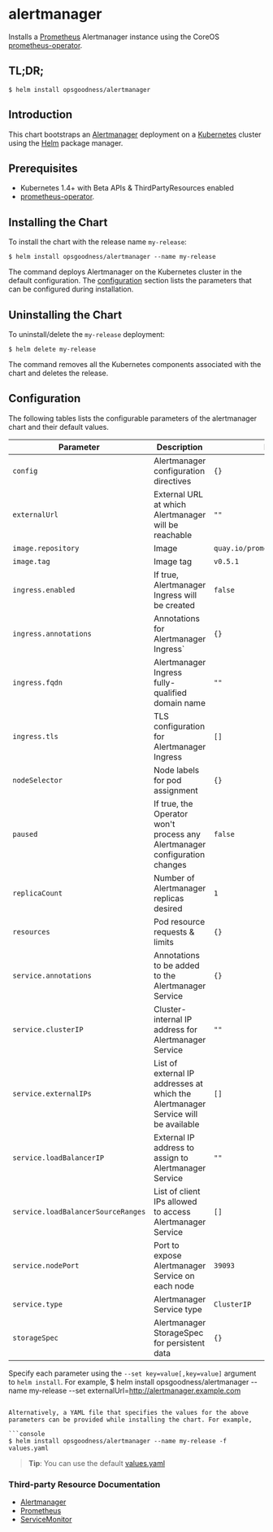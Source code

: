 # alertmanager

Installs a [Prometheus](https://prometheus.io) Alertmanager instance using the CoreOS [prometheus-operator](https://github.com/coreos/prometheus-operator).

## TL;DR;

```console
$ helm install opsgoodness/alertmanager
```

## Introduction

This chart bootstraps an [Alertmanager](https://github.com/prometheus/alertmanager) deployment on a [Kubernetes](http://kubernetes.io) cluster using the [Helm](https://helm.sh) package manager.

## Prerequisites
  - Kubernetes 1.4+ with Beta APIs & ThirdPartyResources enabled
  - [prometheus-operator](https://github.com/coreos/prometheus-operator/blob/master/helm/prometheus-operator/README.md).

## Installing the Chart

To install the chart with the release name `my-release`:

```console
$ helm install opsgoodness/alertmanager --name my-release
```

The command deploys Alertmanager  on the Kubernetes cluster in the default configuration. The [configuration](#configuration) section lists the parameters that can be configured during installation.

## Uninstalling the Chart

To uninstall/delete the `my-release` deployment:

```console
$ helm delete my-release
```

The command removes all the Kubernetes components associated with the chart and deletes the release.

## Configuration

The following tables lists the configurable parameters of the alertmanager chart and their default values.

Parameter | Description | Default
--- | --- | ---
`config` | Alertmanager configuration directives | `{}`
`externalUrl` | External URL at which Alertmanager will be reachable | `""`
`image.repository` | Image | `quay.io/prometheus/alertmanager`
`image.tag` | Image tag | `v0.5.1`
`ingress.enabled` | If true, Alertmanager Ingress will be created | `false`
`ingress.annotations` | Annotations for Alertmanager Ingress` | `{}`
`ingress.fqdn` | Alertmanager Ingress fully-qualified domain name | `""`
`ingress.tls` | TLS configuration for Alertmanager Ingress | `[]`
`nodeSelector` | Node labels for pod assignment | `{}`
`paused` | If true, the Operator won't process any Alertmanager configuration changes | `false`
`replicaCount` | Number of Alertmanager replicas desired | `1`
`resources` | Pod resource requests & limits | `{}`
`service.annotations` | Annotations to be added to the Alertmanager Service | `{}`
`service.clusterIP` | Cluster-internal IP address for Alertmanager Service | `""`
`service.externalIPs` | List of external IP addresses at which the Alertmanager Service will be available | `[]`
`service.loadBalancerIP` | External IP address to assign to Alertmanager Service | `""`
`service.loadBalancerSourceRanges` | List of client IPs allowed to access Alertmanager Service | `[]`
`service.nodePort` | Port to expose Alertmanager Service on each node | `39093`
`service.type` | Alertmanager Service type | `ClusterIP`
`storageSpec` | Alertmanager StorageSpec for persistent data | `{}`

Specify each parameter using the `--set key=value[,key=value]` argument to `helm install`. For example,
$ helm install opsgoodness/alertmanager --name my-release --set externalUrl=http://alertmanager.example.com
```

Alternatively, a YAML file that specifies the values for the above parameters can be provided while installing the chart. For example,

```console
$ helm install opsgoodness/alertmanager --name my-release -f values.yaml
```

> **Tip**: You can use the default [values.yaml](values.yaml)

### Third-party Resource Documentation
- [Alertmanager](/Documentation/design.md#alertmanager)
- [Prometheus](/Documentation/design.md#prometheus)
- [ServiceMonitor](/Documentation/design.md#servicemonitor)

